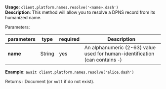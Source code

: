 **Usage**: `client.platform.names.resolve('<name>.dash')`    
**Description**: This method will allow you to resolve a DPNS record from its humanized name. 

Parameters: 

| parameters                | type      | required       | Description                                                                   |  
|---------------------------|-----------|----------------| ----------------------------------------------------------------------------- |
| **name**                  | String    | yes            | An alphanumeric (2-63) value used for human-identification (can contains `-`) |

**Example**: `await client.platform.names.resolve('alice.dash')`

Returns : Document (or `null` if do not exist).
